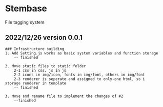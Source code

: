 # Stembase
 File tagging system

 ## 2022/12/26		version 0.0.1
	### Infrastructure building
	1. Add Setting.js works as basic system variables and function storage
		-- finished

	2. Move static files to static folder
		2-1 css in css, js in js
		2-2 icons in img/icon, fonts in img/font, others in img/font
		2-3 renderer is seperate and assigned to only-one html, so i storage renderer in template
		-- finished

	3. Move and rename file to implement the changes of #2
		--finished
